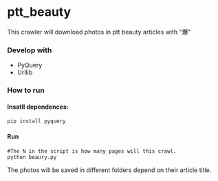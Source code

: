 # ptt_beauty
This crawler will download photos in ptt beauty articles with "爆"

### Develop with
* PyQuery
* Urllib

### How to run

#### Insatll dependences:
```
pip install pyquery
```
#### Run
``` 
#The N in the script is how many pages will this crawl.
python beaury.py
```
The photos will be saved in different folders depend on their article title.
